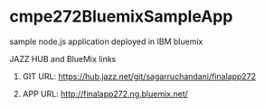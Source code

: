 cmpe272BluemixSampleApp
=======================

sample node.js application deployed in IBM bluemix

JAZZ HUB and BlueMix links

1. GIT URL: https://hub.jazz.net/git/sagarruchandani/finalapp272

2. APP URL: http://finalapp272.ng.bluemix.net/
